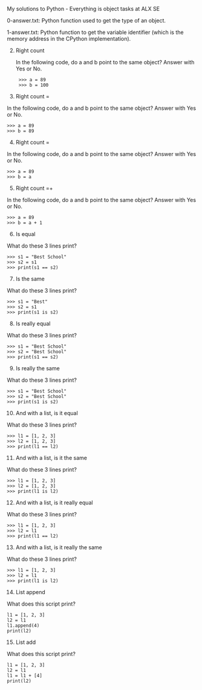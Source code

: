 My solutions to Python - Everything is object tasks at ALX SE

0-answer.txt: Python function used to get the type of an object.

1-answer.txt: Python function to get the variable identifier (which is the memory address in the CPython implementation).

2. Right count

	In the following code, do a and b point to the same object? Answer with Yes or No.

		>>> a = 89
		>>> b = 100


3. Right count =

  In the following code, do a and b point to the same object? Answer with Yes or No.

    >>> a = 89
    >>> b = 89


4. Right count =

  In the following code, do a and b point to the same object? Answer with Yes or No.

    >>> a = 89
    >>> b = a


5. Right count =+

  In the following code, do a and b point to the same object? Answer with Yes or No.

    >>> a = 89
    >>> b = a + 1


6. Is equal

  What do these 3 lines print?

    >>> s1 = "Best School"
    >>> s2 = s1
    >>> print(s1 == s2)


7. Is the same

  What do these 3 lines print?

    >>> s1 = "Best"
    >>> s2 = s1
    >>> print(s1 is s2)


8. Is really equal

  What do these 3 lines print?

    >>> s1 = "Best School"
    >>> s2 = "Best School"
    >>> print(s1 == s2)


9. Is really the same

  What do these 3 lines print?

    >>> s1 = "Best School"
    >>> s2 = "Best School"
    >>> print(s1 is s2)


10. And with a list, is it equal

  What do these 3 lines print?

    >>> l1 = [1, 2, 3]
    >>> l2 = [1, 2, 3] 
    >>> print(l1 == l2)


11. And with a list, is it the same

  What do these 3 lines print?

    >>> l1 = [1, 2, 3]
    >>> l2 = [1, 2, 3] 
    >>> print(l1 is l2)


12. And with a list, is it really equal

  What do these 3 lines print?

    >>> l1 = [1, 2, 3]
    >>> l2 = l1
    >>> print(l1 == l2)


13. And with a list, is it really the same

  What do these 3 lines print?

    >>> l1 = [1, 2, 3]
    >>> l2 = l1
    >>> print(l1 is l2)


14. List append

  What does this script print?

    l1 = [1, 2, 3]
    l2 = l1
    l1.append(4)
    print(l2)


15. List add

  What does this script print?

    l1 = [1, 2, 3]
    l2 = l1
    l1 = l1 + [4]
    print(l2)
